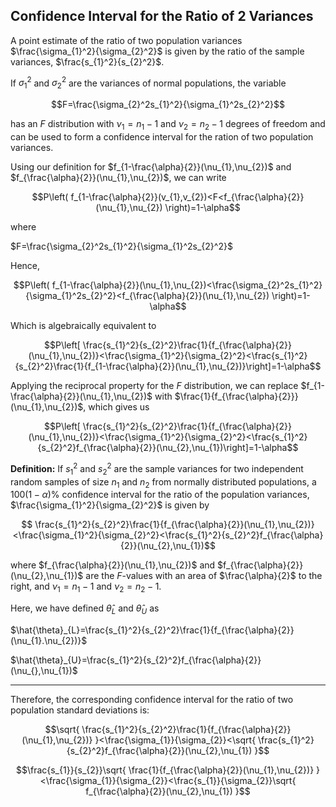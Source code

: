 ## Confidence Interval for the Ratio of 2 Variances

A point estimate of the ratio of two population variances $\frac{\sigma_{1}^2}{\sigma_{2}^2}$ is given by the ratio of the sample variances, $\frac{s_{1}^2}{s_{2}^2}$.

If $\sigma_{1}^2$ and $\sigma_{2}^2$ are the variances of normal populations, the variable

$$F=\frac{\sigma_{2}^2s_{1}^2}{\sigma_{1}^2s_{2}^2}$$

has an $F$ distribution with $\nu_{1}=n_{1}-1$ and $\nu_{2}=n_{2}-1$ degrees of freedom and can be used to form a confidence interval for the ration of two population variances.

Using our definition for $f_{1-\frac{\alpha}{2}}(\nu_{1},\nu_{2})$ and $f_{\frac{\alpha}{2}}(\nu_{1},\nu_{2})$, we can write

$$P\left( f_{1-\frac{\alpha}{2}}(v_{1},v_{2})<F<f_{\frac{\alpha}{2}}(\nu_{1},\nu_{2}) \right)=1-\alpha$$

where

$F=\frac{\sigma_{2}^2s_{1}^2}{\sigma_{1}^2s_{2}^2}$

Hence,

$$P\left( f_{1-\frac{\alpha}{2}}(\nu_{1},\nu_{2})<\frac{\sigma_{2}^2s_{1}^2}{\sigma_{1}^2s_{2}^2}<f_{\frac{\alpha}{2}}(\nu_{1},\nu_{2}) \right)=1-\alpha$$

Which is algebraically equivalent to

$$P\left[ \frac{s_{1}^2}{s_{2}^2}\frac{1}{f_{\frac{\alpha}{2}}(\nu_{1},\nu_{2})}<\frac{\sigma_{1}^2}{\sigma_{2}^2}<\frac{s_{1}^2}{s_{2}^2}\frac{1}{f_{1-\frac{\alpha}{2}}(\nu_{1},\nu_{2})}\right]=1-\alpha$$

Applying the reciprocal property for the $F$ distribution, we can replace $f_{1-\frac{\alpha}{2}}(\nu_{1},\nu_{2})$ with $\frac{1}{f_{\frac{\alpha}{2}}}(\nu_{1},\nu_{2})$, which gives us

$$P\left[ \frac{s_{1}^2}{s_{2}^2}\frac{1}{f_{\frac{\alpha}{2}}(\nu_{1},\nu_{2})}<\frac{\sigma_{1}^2}{\sigma_{2}^2}<\frac{s_{1}^2}{s_{2}^2}f_{\frac{\alpha}{2}}(\nu_{2},\nu_{1})\right]=1-\alpha$$

**Definition:** If $s_{1}^2$ and $s_{2}^2$ are the sample variances for two independent random samples of size $n_{1}$ and $n_{2}$ from normally distributed populations, a $100(1-\alpha)\%$ confidence interval for the ratio of the population variances, $\frac{\sigma_{1}^2}{\sigma_{2}^2}$ is given by

$$ \frac{s_{1}^2}{s_{2}^2}\frac{1}{f_{\frac{\alpha}{2}}(\nu_{1},\nu_{2})}<\frac{\sigma_{1}^2}{\sigma_{2}^2}<\frac{s_{1}^2}{s_{2}^2}f_{\frac{\alpha}{2}}(\nu_{2},\nu_{1})$$

where $f_{\frac{\alpha}{2}}(\nu_{1},\nu_{2})$ and $f_{\frac{\alpha}{2}}(\nu_{2},\nu_{1})$ are the $F$-values with an area of $\frac{\alpha}{2}$ to the right, and $\nu_{1}=n_{1}-1$ and $\nu_{2}=n_{2}-1$.

Here, we have defined $\hat{\theta}_{L}$ and $\hat{\theta}_{U}$ as

$\hat{\theta}_{L}=\frac{s_{1}^2}{s_{2}^2}\frac{1}{f_{\frac{\alpha}{2}}(\nu_{1}.\nu_{2})}$

$\hat{\theta}_{U}=\frac{s_{1}^2}{s_{2}^2}f_{\frac{\alpha}{2}}(\nu_{},\nu_{1})$

- - -

Therefore, the corresponding confidence interval for the ratio of two population standard deviations is:

$$\sqrt{ \frac{s_{1}^2}{s_{2}^2}\frac{1}{f_{\frac{\alpha}{2}}(\nu_{1},\nu_{2})} }<\frac{\sigma_{1}}{\sigma_{2}}<\sqrt{ \frac{s_{1}^2}{s_{2}^2}f_{\frac{\alpha}{2}}(\nu_{2},\nu_{1}) }$$

$$\frac{s_{1}}{s_{2}}\sqrt{ \frac{1}{f_{\frac{\alpha}{2}}(\nu_{1},\nu_{2})} }<\frac{\sigma_{1}}{\sigma_{2}}<\frac{s_{1}}{\sigma_{2}}\sqrt{ f_{\frac{\alpha}{2}}(\nu_{2},\nu_{1}) }$$
